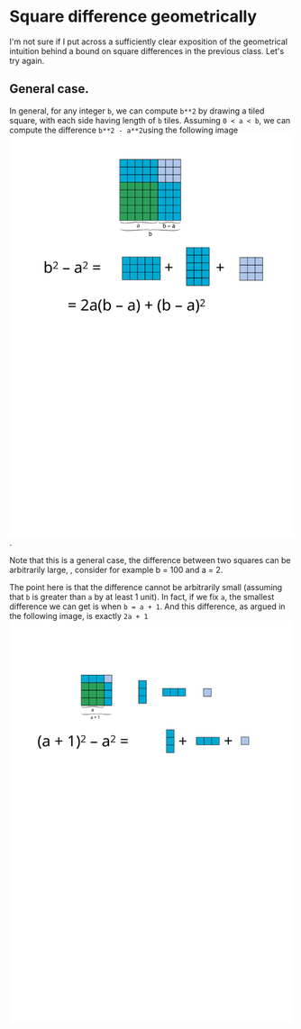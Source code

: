 # Square difference geometrically

I'm not sure if I put across a sufficiently clear exposition of the geometrical intuition behind a bound on square differences in the previous class. Let's try again.

## General case.

In general, for any integer `b`, we can compute `b**2` by drawing a tiled square, with each side having length of `b` tiles. Assuming `0 < a < b`, we can compute the difference `b**2 - a**2`using the following image  <img src="square_difference_general.svg" alt="A graph showing two tiled squares, one inscribed into the other, with coinciding bottom left corners.">.

Note that this is a general case, the difference between two squares can be arbitrarily large, , consider for example b = 100 and a = 2.

The point here is that the difference cannot be arbitrarily small (assuming that `b` is greater than `a` by at least 1 unit). In fact, if we fix `a`, the smallest difference we can get is when `b = a + 1`. And this difference, as argued in the following image, is exactly `2a + 1` <img src="square_difference_one.svg" alt="Just like the previous graph, but now the difference between the lengths of two sides is just 1.">
